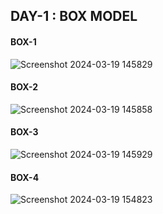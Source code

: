 
## DAY-1 : BOX MODEL <br>


#### BOX-1
![Screenshot 2024-03-19 145829](https://github.com/Chirukeshyt/HOW-TO-CSS/assets/94205908/8c03792e-b434-48ce-a038-6119a617f7eb) <br>


#### BOX-2
![Screenshot 2024-03-19 145858](https://github.com/Chirukeshyt/HOW-TO-CSS/assets/94205908/5abfcdec-415d-41eb-ba1b-39b870cd5fcf) <br>



#### BOX-3
![Screenshot 2024-03-19 145929](https://github.com/Chirukeshyt/HOW-TO-CSS/assets/94205908/6b1a82e8-125f-4034-ab75-afb3e21768ae) <br>



#### BOX-4
![Screenshot 2024-03-19 154823](https://github.com/Chirukeshyt/HOW-TO-CSS/assets/94205908/151dde84-f5f9-4f04-9af1-7a3ad4f65c98) <br>

